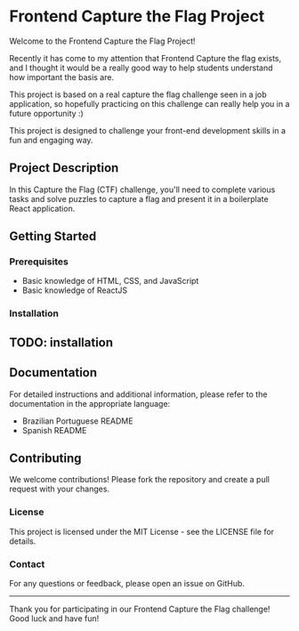 # Frontend Capture the Flag Project

Welcome to the Frontend Capture the Flag Project!

Recently it has come to my attention that Frontend Capture the flag exists, and I thought it would be
a really good way to help students understand how important the basis are.

This project is based on a real capture the flag challenge seen in a job application, so hopefully practicing on this challenge
can really help you in a future opportunity :)

This project is designed to challenge your front-end development skills in a fun and engaging way.

## Project Description

In this Capture the Flag (CTF) challenge, you'll need to complete various tasks and solve puzzles to capture a flag and present it in a boilerplate React application.

## Getting Started

### Prerequisites

- Basic knowledge of HTML, CSS, and JavaScript
- Basic knowledge of ReactJS

### Installation

## TODO: installation

## Documentation

For detailed instructions and additional information, please refer to the documentation in the appropriate language:

- Brazilian Portuguese README
- Spanish README

## Contributing

We welcome contributions! Please fork the repository and create a pull request with your changes.

### License

This project is licensed under the MIT License - see the LICENSE file for details.

### Contact

For any questions or feedback, please open an issue on GitHub.

---

Thank you for participating in our Frontend Capture the Flag challenge! Good luck and have fun!
